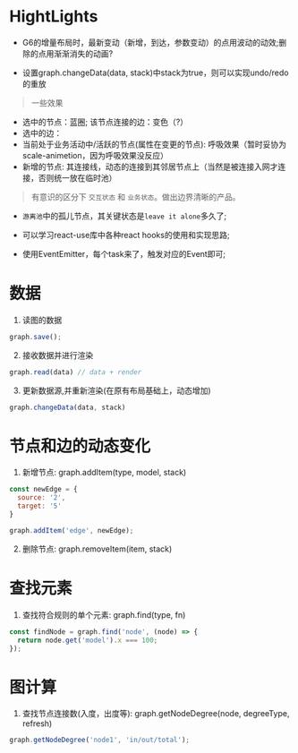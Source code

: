 # HightLights

+ G6的增量布局时，最新变动（新增，到达，参数变动）的点用波动的动效;删除的点用渐渐消失的动画?

+ 设置graph.changeData(data, stack)中stack为true，则可以实现undo/redo的重放

> 一些效果 

+ 选中的节点：蓝圈; 该节点连接的边：变色（?）
+ 选中的边： 
+ 当前处于业务活动中/活跃的节点(属性在变更的节点): 呼吸效果（暂时妥协为scale-animetion，因为呼吸效果没反应）
+ 新增的节点: 其连接线，动态的连接到其邻居节点上（当然是被连接入网才连接，否则统一放在临时池）

> 有意识的区分下 `交互状态` 和 `业务状态`。做出边界清晰的产品。

+ `游离池`中的孤儿节点，其关键状态是`leave it alone`多久了;

+ 可以学习react-use库中各种react hooks的使用和实现思路;

+ 使用EventEmitter，每个task来了，触发对应的Event即可;

# 数据
1. 读图的数据
```js
graph.save();
```
2. 接收数据并进行渲染
```js
graph.read(data) // data + render
```
3. 更新数据源,并重新渲染(在原有布局基础上，动态增加)
```js
graph.changeData(data, stack)
```

# 节点和边的动态变化
1. 新增节点: graph.addItem(type, model, stack)
```js
const newEdge = {
  source: '2',
  target: '5'
}

graph.addItem('edge', newEdge);
```
2. 删除节点: graph.removeItem(item, stack)


# 查找元素
1. 查找符合规则的单个元素: graph.find(type, fn)
  ```js
  const findNode = graph.find('node', (node) => {
    return node.get('model').x === 100;
  });
  ```
# 图计算
1. 查找节点连接数(入度，出度等): graph.getNodeDegree(node, degreeType, refresh)
```js
graph.getNodeDegree('node1', 'in/out/total');
```